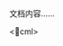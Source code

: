 <!DOCTYPE html>
<html>
<head>
<meta charset="utf-8">
<title>文档标题</title>
</head>
 
<body>
文档内容......
</body>
 
<cml>
